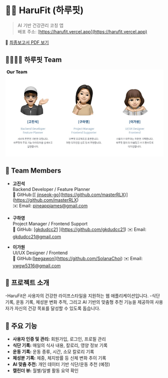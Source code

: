 # 🏋️‍♀️ HaruFit (하루핏)
> AI 기반 건강관리 코칭 앱  
> 배포 주소: [https://harufit.vercel.app](https://harufit.vercel.app)

📄 [최종보고서 PDF 보기](https://github.com/gkdudcc21/harufit-report/blob/main/하루핏%20최종보고서pdf.pdf)

## 👨‍👩‍👧‍👦 하루핏 Team
![HaruFit 팀](https://github.com/gkdudcc21/harufit-report/blob/main/하루핏팀.jpg?raw=true)

## 👥 Team Members

- **고진석**  
  Backend Developer / Feature Planner  
  🔗 GitHub:[[ [jinseok-go](https://github.com/jinseok-go)](https://github.com/masterRLX)](https://github.com/masterRLX)  
  ✉️ Email: pineappjames@gmail.com

- **구하영**  
  Project Manager / Frontend Support  
  🔗 GitHub: [[gkdudcc21](https://github.com/gkdudcc21) ](https://github.com/gkdudcc21) 
  ✉️ Email: gkdudcc21@gmail.com  

- **이가원**  
  UI/UX Designer / Frontend  
  🔗 GitHub:[[leegawon](https://github.com/SolanaChoi)](https://github.com/SolanaChoi)
  ✉️ Email: ywgw5316@gmail.com

## 📌 프로젝트 소개
-HaruFit은 사용자의 건강한 라이프스타일을 지원하는 웹 애플리케이션입니다. 
-식단 기록, 운동 기록, 체성분 변화 추적, 그리고 AI 기반의 맞춤형 추천 기능을 제공하여 사용자가 자신의 건강 목표를 달성할 수 있도록 돕습니다.

## 🚀 주요 기능
-   **사용자 인증 및 관리:** 회원가입, 로그인, 프로필 관리
-   **식단 기록:** 매일의 식사 내용, 칼로리, 영양 정보 기록
-   **운동 기록:** 운동 종류, 시간, 소모 칼로리 기록
-   **체성분 기록:** 체중, 체지방률 등 신체 변화 추이 기록
-   **AI 맞춤 추천:** 개인 데이터 기반 식단/운동 추천 (예정)
-   **캘린더 뷰:** 월별/일별 활동 요약 확인
